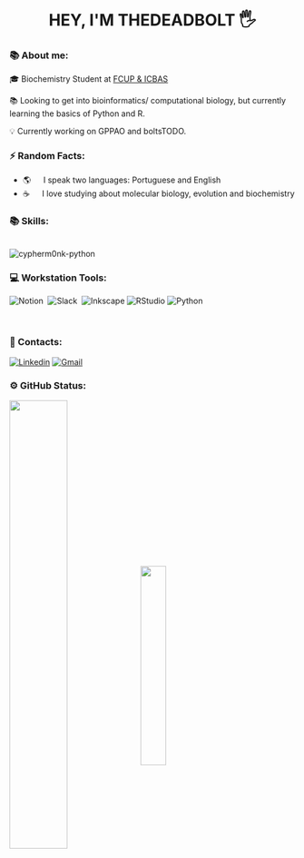 <h1 align="center"> HEY, I'M THEDEADBOLT 🖐️</h1>

### 📚 About me:

🎓 Biochemistry Student at [FCUP & ICBAS]((https://www.up.pt/fcup/pt/))

📚 Looking to get into bioinformatics/ computational biology, but currently learning the basics of Python and R.

💡 Currently working on GPPAO and boltsTODO.

### ⚡ Random Facts:

-  🌎 &emsp; I speak two languages: Portuguese and English
-  ☕ &emsp; I love studying about molecular biology, evolution and biochemistry

### 📚 Skills:

<div style="display: inline_block"><br>
  <img align="center" alt="cypherm0nk-python"  src="https://img.shields.io/badge/Python-14354C?style=for-the-badge&logo=python&logoColor=white">
  
</div>

### 💻​ Workstation Tools:
![Notion](https://img.shields.io/badge/Notion-000000?style=for-the-badge&logo=notion&logoColor=white)&nbsp;
![Slack](https://img.shields.io/badge/Slack-4A154B?style=for-the-badge&logo=slack&logoColor=white)&nbsp;
![Inkscape](https://img.shields.io/badge/Inkscape-e0e0e0?style=for-the-badge&logo=inkscape&logoColor=080A13)
![RStudio](https://img.shields.io/badge/RStudio-4285F4?style=for-the-badge&logo=rstudio&logoColor=white)
![Python](https://img.shields.io/badge/python-3670A0?style=for-the-badge&logo=python&logoColor=ffdd54)

&nbsp;
&nbsp;

### 📱​ Contacts:
[![Linkedin](https://img.shields.io/badge/LinkedIn-0077B5?style=for-the-badge&logo=linkedin&logoColor=white)](www.linkedin.com/in/joãomoutinhobq)
[![Gmail](https://img.shields.io/badge/Gmail-D14836?style=for-the-badge&logo=gmail&logoColor=white)](https://criarmeulink.com.br/u/1724623799)

### ⚙️ GitHub Status:
<img width=45% align="center"  src="https://github-readme-streak-stats.herokuapp.com?user=thedeadbolt&theme=radical&mode=weekly" />
<img width=30% align="center" src="https://github-readme-stats-git-main-rafaelalexandrino.vercel.app/api/top-langs/?username=thedeadbolt&show_icons=true&theme=radical&layout=compact" />
 </div>
 

